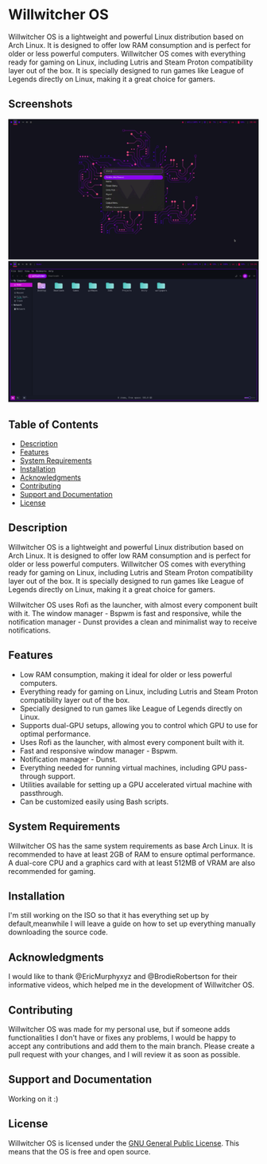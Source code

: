 
# Willwitcher OS

Willwitcher OS is a lightweight and powerful Linux distribution based on Arch Linux. It is designed to offer low RAM consumption and is perfect for older or less powerful computers. Willwitcher OS comes with everything ready for gaming on Linux, including Lutris and Steam Proton compatibility layer out of the box. It is specially designed to run games like League of Legends directly on Linux, making it a great choice for gamers.
## Screenshots
![Screenshot 1](./1.png)
![Screenshot 2](./2.png)

## Table of Contents

- [Description](#description)
- [Features](#features)
- [System Requirements](#system-requirements)
- [Installation](#installation)
- [Acknowledgments](#acknowledgments)
- [Contributing](#contributing)
- [Support and Documentation](#support-and-documentation)
- [License](#license)

## Description

Willwitcher OS is a lightweight and powerful Linux distribution based on Arch Linux. It is designed to offer low RAM consumption and is perfect for older or less powerful computers. Willwitcher OS comes with everything ready for gaming on Linux, including Lutris and Steam Proton compatibility layer out of the box. It is specially designed to run games like League of Legends directly on Linux, making it a great choice for gamers.

Willwitcher OS uses Rofi as the launcher, with almost every component built with it. The window manager - Bspwm is fast and responsive, while the notification manager - Dunst provides a clean and minimalist way to receive notifications.

## Features

- Low RAM consumption, making it ideal for older or less powerful computers.
- Everything ready for gaming on Linux, including Lutris and Steam Proton compatibility layer out of the box.
- Specially designed to run games like League of Legends directly on Linux.
- Supports dual-GPU setups, allowing you to control which GPU to use for optimal performance.
- Uses Rofi as the launcher, with almost every component built with it.
- Fast and responsive window manager - Bspwm.
- Notification manager - Dunst.
- Everything needed for running virtual machines, including GPU pass-through support.
- Utilities available for setting up a GPU accelerated virtual machine with passthrough.
- Can be customized easily using Bash scripts.

## System Requirements

Willwitcher OS has the same system requirements as base Arch Linux. It is recommended to have at least 2GB of RAM to ensure optimal performance. A dual-core CPU and a graphics card with at least 512MB of VRAM are also recommended for gaming.

## Installation

I'm still working on the ISO so that it has everything set up by default,meanwhile I will leave a guide on how to set up everything manually downloading the source code.

## Acknowledgments

I would like to thank @EricMurphyxyz and @BrodieRobertson for their informative videos, which helped me in the development of Willwitcher OS.

## Contributing

Willwitcher OS was made for my personal use, but if someone adds functionalities I don't have or fixes any problems, I would be happy to accept any contributions and add them to the main branch. Please create a pull request with your changes, and I will review it as soon as possible.

## Support and Documentation

Working on it :)

## License

Willwitcher OS is licensed under the [GNU General Public License](https://www.gnu.org/licenses/gpl-3.0.en.html). This means that the OS is free and open source.
